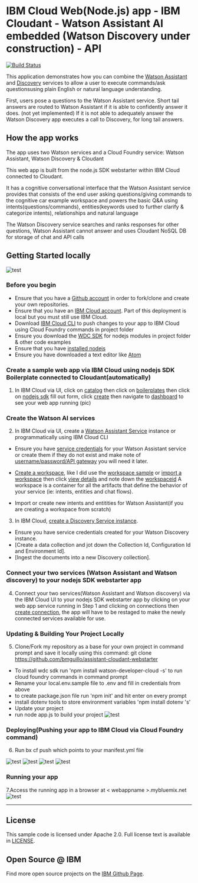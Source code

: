 # IBM Cloud Web(Node.js) app - IBM Cloudant - Watson Assistant AI embedded (Watson Discovery under construction) - API
[![Build Status](https://travis-ci.org/watson-developer-cloud/assistant-with-discovery.svg?branch=master)](http://travis-ci.org/watson-developer-cloud/assistant-with-discovery)

This application demonstrates how you can combine the [Watson Assistant](https://console.bluemix.net/docs/services/conversation/index.html#about) and [Discovery](http://www.ibm.com/watson/developercloud/doc/discovery/#overview) services to allow a user to execute commands/ask questionsusing plain English or natural language understanding. 

First, users pose a questions to the Watson Assistant service. Short tail answers are routed to Watson Assistant if it is able to confidently answer it does. (not yet implemented) If it is not able to adequately answer the Watson Discovery app executes a call to Discovery, for long tail answers.

## How the app works

The app uses two Watson services and a Cloud Foundry service: Watson Assistant, Watson Discovery & Cloudant 

This web app is built from the node.js SDK webstarter within IBM Cloud connected to Cloudant.

It has a cognitive conversational interface that the Watson Assistant service provides that consists of the end user asking questions/giving commands to the cognitive car example workspace and powers the basic Q&A using intents(questions/commands), entities(keywords used to further clarify & categorize intents), relationships and natural language 

The Watson Discovery service searches and ranks responses for other questions, Watson Assistant cannot answer and uses Cloudant NoSQL DB for storage of chat and API calls


## Getting Started locally

![test](https://github.com/bmguillo/assistant-cloudant-webstarter/blob/master/public/img/flow.png)


### Before you begin

-  Ensure that you have a [Github account](https://github.com/) in order to fork/clone and create your own repositories.
-  Ensure that you have an [IBM Cloud account](https://console.bluemix.net/). Part of this deployment is local but you must still use IBM Cloud.
-  Download [IBM Cloud CLI](https://console.bluemix.net/docs/cli/reference/bluemix_cli/get_started.html#getting-started) to push changes to your app to IBM Cloud using Cloud Foundry commands in project folder
-  Ensure you download the [WDC SDK](https://console.bluemix.net/docs/services/watson/running-node-examples.html#running-examples-from-the-node-js-sdk) for nodejs modules in project folder & other code examples
-  Ensure that you have [installed nodejs](https://nodejs.org/)
-  Ensure you have downloaded a text editor like [Atom](https://atom.io/)


<a name="returnlocal">
</a>


 ### Create a sample web app via IBM Cloud using nodejs SDK Boilerplate connected to Cloudant(automatically)
 1.  In IBM Cloud via UI, click on [catalog](https://github.com/bmguillo/assistant-cloudant-webstarter/blob/master/public/img/catalog.png) then click on [boilerplates](https://github.com/bmguillo/assistant-cloudant-webstarter/blob/master/public/img/boilerplate.png) then click on [nodejs sdk](https://github.com/bmguillo/assistant-cloudant-webstarter/blob/master/public/img/nodejswebstarter.png) fill out form, click [create](https://github.com/bmguillo/assistant-cloudant-webstarter/blob/master/public/img/cloudfoundryapp.png) then navigate to [dashboard](https://github.com/bmguillo/assistant-cloudant-webstarter/blob/master/public/img/cloudfoundryapprunning.png) to see your web app running
  (pic)
 
### Create the Watson AI services 

 2. In IBM Cloud via UI, create a [Watson Assistant Service](https://console.bluemix.net/catalog/services/watson-assistant-formerly-conversation/) instance or programmatically using IBM Cloud CLI

  * Ensure you have [service credentials](https://console.bluemix.net/services/conversation/cee5f30d-88a9-4327-93c0-d7c4d9b067c5?paneId=credentials&ace_config=%7B%22region%22%3A%22us-south%22%2C%22orgGuid%22%3A%2262531d4d-5672-449d-b0ec-56f8ff84e9ad%22%2C%22spaceGuid%22%3A%227fb1a1b4-8c0c-460c-9656-70517b3abb92%22%2C%22redirect%22%3A%22https%3A%2F%2Fconsole.bluemix.net%2Fdashboard%2Fapps%2F%22%2C%22bluemixUIVersion%22%3A%22v6%22%2C%22crn%22%3A%22crn%3Av1%3Abluemix%3Apublic%3A%3Aus-south%3As%2F7fb1a1b4-8c0c-460c-9656-70517b3abb92%3Acee5f30d-88a9-4327-93c0-d7c4d9b067c5%3Acf-service-instance%3A%22%2C%22id%22%3A%22cee5f30d-88a9-4327-93c0-d7c4d9b067c5%22%7D&env_id=ibm%3Ayp%3Aus-south) for your Watson Assistant service or create them if they do not exist and make note of [username/password/API gateway](https://github.com/bmguillo/assistant-cloudant-webstarter/blob/master/public/img/watsonapi.png) you will need it later.
  
  * [Create a workspace](https://watson-assistant.ng.bluemix.net/us-south/cee5f30d-88a9-4327-93c0-d7c4d9b067c5/workspaces), like I did use the [workspace sample](https://github.com/bmguillo/assistant-cloudant-webstarter/blob/master/public/img/workspace%20sample.png) or [import a workspace](https://github.com/bmguillo/assistant-cloudant-webstarter/blob/master/public/img/import%20ws.png) then click [view details](https://github.com/bmguillo/assistant-cloudant-webstarter/blob/master/public/img/viewdetailsworkspaceid.png) and note down the [workspaceid](https://github.com/bmguillo/assistant-cloudant-webstarter/blob/master/public/img/workspace.png) A workspace is a container for all the artifacts that define the behavior of your service (ie: intents, entities and chat flows). 
  * Import or create new intents and entitities for Watson Assistant(if you are creating a workspace from scratch)

 3. In IBM Cloud, [create a Discovery Service instance](https://console.bluemix.net/registration/?target=/catalog/services/discovery/).
  * Ensure you have service credentials created for your Watson Discovery instance.
  *  [Create a data collection and jot down the Collection Id, Configuration Id and Environment Id]. 
  * [Ingest the documents into a new Discovery collection].
 
 ### Connect your two services (Watson Assistant and Watson discovery) to your nodejs SDK webstarter app 
 4. Connect your two services(Watson Assistant and Watson discovery) via the IBM Cloud UI to your nodejs SDK webstarter app 
  by clicking on your web app service running in Step 1 and clicking on connections then [create connection](https://github.com/bmguillo/assistant-cloudant-webstarter/blob/master/public/img/cloudfoundryapp.png), the app will have to be restaged to make the newly connected services available for use.

 ### Updating & Building Your Project Locally
  5. Clone/Fork my repository as a base for your own project in command prompt and save it locally using this command:
   git clone https://github.com/bmguillo/assistant-cloudant-webstarter 
   * To install wdc sdk run 'npm install watson-developer-cloud -s' to run cloud foundry commands in command prompt 
   * Rename your local.env.sample file to .env and fill in credentials from above
   * to create package.json file run 'npm init' and hit enter on every prompt
   * install dotenv tools to store environment variables 'npm install dotenv 's'
   * Update your project
   * run node app.js to build your project
   ![test](https://github.com/bmguillo/assistant-cloudant-webstarter/blob/master/public/img/buildapp.png)
  
   ### Deploying(Pushing your app to IBM Cloud via Cloud Foundry command)
   6. Run bx cf push <appname> which points to your manifest.yml file
 
  ![test](https://github.com/bmguillo/assistant-cloudant-webstarter/blob/master/public/img/bindapp.png)
  ![test](https://github.com/bmguillo/assistant-cloudant-webstarter/blob/master/public/img/stageapp.png)
  ![test](https://github.com/bmguillo/assistant-cloudant-webstarter/blob/master/public/img/destroycontainer.png)
  ![test](https://github.com/bmguillo/assistant-cloudant-webstarter/blob/master/public/img/startapp.png)
 
   ### Running your app
   7.Access the running app in a browser at < webappname >.mybluemix.net
   ![test](https://github.com/bmguillo/assistant-cloudant-webstarter/blob/master/public/img/webapp.png)


---




## License

  This sample code is licensed under Apache 2.0.
  Full license text is available in [LICENSE](LICENSE).


## Open Source @ IBM

  Find more open source projects on the
  [IBM Github Page](http://ibm.github.io/).



[cloud_foundry]: https://github.com/cloudfoundry/cli
[getting_started]: https://console.bluemix.net/docs/services/watson/index.html
[Watson Assistant]: https://www.ibm.com/watson/services/conversation/
[discovery]: https://www.ibm.com/watson/services/discovery/

[docs]: http://www.ibm.com/watson/developercloud/conversation/
[sign_up]: https://console.bluemix.net/registration/
